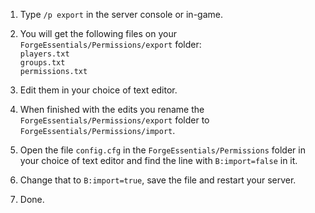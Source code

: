 1. Type ``/p export`` in the server console or in-game.

2. You will get the following files on your ``ForgeEssentials/Permissions/export`` folder:  
``players.txt``  
``groups.txt``  
``permissions.txt``  

3. Edit them in your choice of text editor.

4. When finished with the edits you rename the ``ForgeEssentials/Permissions/export`` folder to ``ForgeEssentials/Permissions/import``.

5. Open the file ``config.cfg`` in the ``ForgeEssentials/Permissions`` folder in your choice of text editor and find the line with ``B:import=false`` in it.

6. Change that to ``B:import=true``, save the file and restart your server.

7. Done.